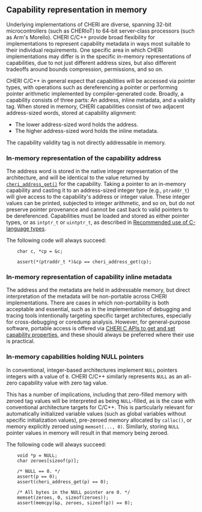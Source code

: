 ## Capability representation in memory

Underlying implementations of CHERI are diverse, spanning 32-bit
microcontrollers (such as CHERIoT) to 64-bit server-class processors (such as
Arm's Morello).
CHERI C/C++ provide broad flexibility for implementations to represent
capability metadata in ways most suitable to their individual requirements.
One specific area in which CHERI implementations may differ is in the specific
in-memory representations of capabilities, due to not just different address
sizes, but also different tradeoffs around bounds compression, permissions,
and so on.

CHERI C/C++ in general expect that capabilities will be accessed via pointer
types, with operations such as dereferencing a pointer or performing pointer
arithmetic implemented by compiler-generated code.
Broadly, a capability consists of three parts: An address, inline metadata,
and a validity tag.
When stored in memory, CHERI capabilities consist of two adjacent
address-sized words, stored at capability alignment:

 - The lower address-sized word holds the address.
 - The higher address-sized word holds the inline metadata.

The capability validity tag is not directly addressable in memory.

### In-memory representation of the capability address

The address word is stored in the native integer representation of the
architecture, and will be identical to the value returned by
[`cheri_address_get()`](../apis/retrieving-capability-properties.md) for the
capability.
Taking a pointer to an in-memory capability and casting it to an address-sized
integer type (e.g., `ptraddr_t`) will give access to the capability's address
or integer value.
These integer values can be printed, subjected to integer arithmetic, and so
on, but do not preserve pointer provenance and cannot be cast back to valid
pointers to be dereferenced.
Capabilities must be loaded and stored as either pointer types, or as
`intptr_t` or `uintptr_t`, as described in [Recommended use of C-language
types](recommended-use-c-types.md).

The following code will always succeed:
```
	char c, *cp = &c;

	assert(*(ptraddr_t *)&cp == cheri_address_get(cp);
```

### In-memory representation of capability inline metadata

The address and the metadata are held in addressable memory, but direct
interpretation of the metadata will be non-portable across CHERI
implementations.
There are cases in which non-portability is both acceptable and essential,
such as in the implementation of debugging and tracing tools intentionally
targeting specific target architectures, especially for cross-debugging or
coredump analysis.
However, for general-purpose software, portable access is offered via
[CHERI C APIs to get and set capability
properties](../apis/retrieving-capability-properties.md), and these should
always be preferred where their use is practical.

### In-memory capabilities holding NULL pointers

In conventional, integer-based architectures implement `NULL` pointers
integers with a value of `0`.
CHERI C/C++ similarly represents `NULL` as an all-zero capability value with
zero tag value.

This has a number of implications, including that zero-filled memory with
zeroed tag values will be interpreted as being `NULL`-filled, as is the case
with conventional architecture targets for C/C++.
This is particularly relevant for automatically initialized variable values
(such as global variables without specific initialization values), pre-zeroed
memory allocated by `calloc()`, or memory explicitly zeroed using
`memset(..., 0)`.
Similarly, storing `NULL` pointer values in memory will result in that memory
being zeroed.

The following code will always succeed:
```
	void *p = NULL;
	char zeroes[sizeof(p)];

	/* NULL == 0. */
	assert(p == 0);
	assert(cheri_address_get(p) == 0);

	/* All bytes in the NULL pointer are 0. */
	memset(zeroes, 0, sizeof(zeroes));
	assert(memcpy(&p, zeroes, sizeof(p)) == 0);
```
